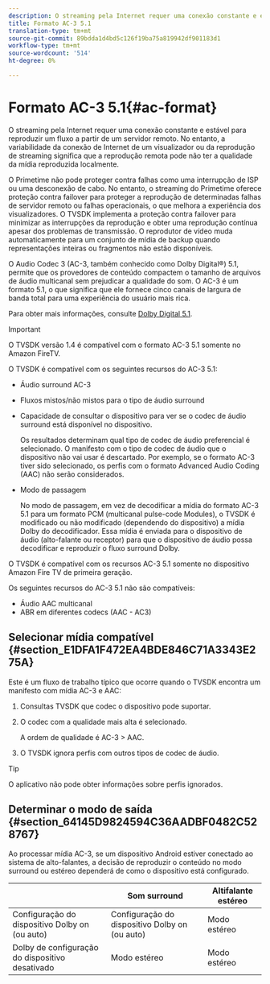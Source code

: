 ```yaml
---
description: O streaming pela Internet requer uma conexão constante e estável para reproduzir um fluxo a partir de um servidor remoto. No entanto, a variabilidade da conexão de Internet de um visualizador ou da reprodução de streaming significa que a reprodução remota pode não ter a qualidade da mídia reproduzida localmente.
title: Formato AC-3 5.1
translation-type: tm+mt
source-git-commit: 89bdda1d4bd5c126f19ba75a819942df901183d1
workflow-type: tm+mt
source-wordcount: '514'
ht-degree: 0%

---
```



# Formato AC-3 5.1{#ac-format}

O streaming pela Internet requer uma conexão constante e estável para reproduzir um fluxo a partir de um servidor remoto. No entanto, a variabilidade da conexão de Internet de um visualizador ou da reprodução de streaming significa que a reprodução remota pode não ter a qualidade da mídia reproduzida localmente.

O Primetime não pode proteger contra falhas como uma interrupção de ISP ou uma desconexão de cabo. No entanto, o streaming do Primetime oferece proteção contra failover para proteger a reprodução de determinadas falhas de servidor remoto ou falhas operacionais, o que melhora a experiência dos visualizadores. O TVSDK implementa a proteção contra failover para minimizar as interrupções da reprodução e obter uma reprodução contínua apesar dos problemas de transmissão. O reprodutor de vídeo muda automaticamente para um conjunto de mídia de backup quando representações inteiras ou fragmentos não estão disponíveis.

O Audio Codec 3 (AC-3, também conhecido como Dolby Digital®) 5.1, permite que os provedores de conteúdo compactem o tamanho de arquivos de áudio multicanal sem prejudicar a qualidade do som. O AC-3 é um formato 5.1, o que significa que ele fornece cinco canais de largura de banda total para uma experiência do usuário mais rica.

Para obter mais informações, consulte [Dolby Digital 5.1](https://www.dolby.com/us/en/technologies/dolby-digital.html).

>[!IMPORTANT]
>
>O TVSDK versão 1.4 é compatível com o formato AC-3 5.1 somente no Amazon FireTV.

O TVSDK é compatível com os seguintes recursos do AC-3 5.1:

* Áudio surround AC-3
* Fluxos mistos/não mistos para o tipo de áudio surround
* Capacidade de consultar o dispositivo para ver se o codec de áudio surround está disponível no dispositivo.

   Os resultados determinam qual tipo de codec de áudio preferencial é selecionado. O manifesto com o tipo de codec de áudio que o dispositivo não vai usar é descartado. Por exemplo, se o formato AC-3 tiver sido selecionado, os perfis com o formato Advanced Audio Coding (AAC) não serão considerados.
* Modo de passagem

   No modo de passagem, em vez de decodificar a mídia do formato AC-3 5.1 para um formato PCM (multicanal pulse-code Modules), o TVSDK é modificado ou não modificado (dependendo do dispositivo) a mídia Dolby do decodificador. Essa mídia é enviada para o dispositivo de áudio (alto-falante ou receptor) para que o dispositivo de áudio possa decodificar e reproduzir o fluxo surround Dolby.

O TVSDK é compatível com os recursos AC-3 5.1 somente no dispositivo Amazon Fire TV de primeira geração.

Os seguintes recursos do AC-3 5.1 não são compatíveis:

* Áudio AAC multicanal
* ABR em diferentes codecs (AAC - AC3)

## Selecionar mídia compatível {#section_E1DFA1F472EA4BDE846C71A3343E275A}

Este é um fluxo de trabalho típico que ocorre quando o TVSDK encontra um manifesto com mídia AC-3 e AAC:

1. Consultas TVSDK que codec o dispositivo pode suportar.
1. O codec com a qualidade mais alta é selecionado.

   A ordem de qualidade é AC-3 > AAC.
1. O TVSDK ignora perfis com outros tipos de codec de áudio.

>[!TIP]
>
>O aplicativo não pode obter informações sobre perfis ignorados.

## Determinar o modo de saída {#section_64145D9824594C36AADBF0482C528767}

Ao processar mídia AC-3, se um dispositivo Android estiver conectado ao sistema de alto-falantes, a decisão de reproduzir o conteúdo no modo surround ou estéreo dependerá de como o dispositivo está configurado.

|  | Som surround | Altifalante estéreo |
|---|---|---|
| Configuração do dispositivo Dolby on (ou auto) | Configuração do dispositivo Dolby on (ou auto) | Modo estéreo |
| Dolby de configuração do dispositivo desativado | Modo estéreo | Modo estéreo |

